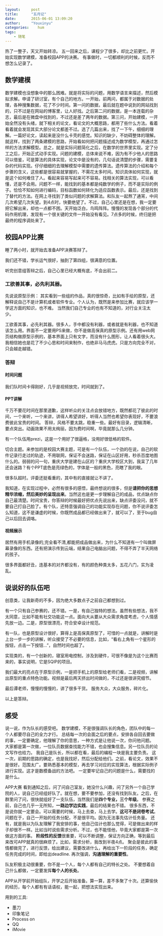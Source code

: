 ```yaml
---
layout:     post
title:      "五月记"
date:       2015-06-01 13:09:20
author:     "Youxinyu"
categories:    hum
tags:
    - 随笔
---
```

热了一整子，天又开始转凉。
五一回来之后，课程少了很多，却比之前更忙。开始实现数学建模，准备校园APP的决赛。
有事做时，一切都顺利的时候，反而不想怎么记录了。

## 数学建模
数学建模也没想象中的那么困难。就是将实际的问题，用数学语言来描述，然后模拟求解。申请了研讨室，有个自己的地方。一开始，前两问，都属于对数据的处理，各种搜集数据，花了不少时间。第一问的数据，最后就在题中说到的网站找到的，只不过是在网站的博客里，让人好找。之后第二问的数据，是一本连载的杂志，最后是在微盘中找到的，不过还是差了两年的数据。第三问，开始建模，一开始全然没有头绪，就下相关的论文，看论文的大概思路，都用了些什么方法。看着看着就会发现其实大部分论文都差不过。选了几篇出来，找了一下午，细细的理解。一篇好论文，读起来是没什么卡壳的感觉。知识的缺少，不妨碍整体的理解。就这样，找到了两条建模的思路，开始看如何把问题描述成为数学模型，再通过怎样的方法求解模型。总之，就是实际问题简化之后，在数学的世界里实现。定了分工之后，开始正式动手实现。问题的建模，总体来说不难，因为有不少他人的思路可以借鉴，可是算法的具体实现，论文中是没有的，几句话说清楚的步骤，需要复杂的代码实现。仔仔细细的去理解模型中需要的遗传算法。遗传算法的介绍和每个步骤的含义，这些都是很容易就掌握的，不需花太多时间。知识具体如何实现，就是这个如何难住了人。看起来容易写起来可不容易。找相关的算法实现，可以看懂，还是不会用。问题不一样，能找到的基本都是纯数学的例子，而不是实际的例子。恰恰不知如何进行编码，目标函数如何转化为适应函数表示。最后，还是找到了替代的方法。在网上寻找到了类似问题的求解算法。和队友一起熬了通宵，中间几次希望几次失望。到4点时，快要绝望了。不过，自己心里还是在想，我一定要把它解出来，却也一点都不困。天开始泛白，鸟鸣阵阵。慢慢的发现各个部分的代码作用机理，发现有一个很关键的文件一开始没有看见。7点多的时候，终归是把最终的程序调处来了。

## 校园APP比赛
睡了两小时，就开始去准备APP决赛答辩了。

我们还不错，学长运气很好，抽到了第四组，很满意的位置。

听完创意组答辩之后，自己心里已经大概有底，不会出前二。

### **工欲善其事，必先利其器。**
先说说原型示例：
其实看到一些组的作品，真的很惊奇，比如有手绘的原型，还解释说自己不是计算机或者软件专业。个人认为，既然是来参加比赛，就应该学一学这方面的知识，也不难。
当然我们自己专业的也有不知道的，对行业关注太少。

工欲善其事，必先利其器。很多人，手中都没有利器，或者就是有利器，也不知道该怎么用。界面不一定要用PS来做，你不是做高保真的原型示例。还有用web网页结构做原型示例的，基本界面上只有文字，而没有什么图形，让人看着很头大。我相信她也是花了不少心思和时间来制作，也绝非马马虎虎。只是方向完全不对，只会越走越错。

### 答辩

#### 时间问题
我们队时间卡得刚好，几乎是视频放完，时间就到了。

#### PPT讲解
千万不要花时间在那里道歉，这样听众的关注点会放错地方，既然都花了彼此的时间，一个来听，一个来讲，讲得人希望讲好，听得人当然也希望你表现好，不要浪费彼此宝贵的时间。
答辩，风格不要太跳，稳重一些。最好有目录，逻辑清晰，要点突出。动画效果不用太绚丽，因为费时间啊，毕竟就那么几分钟。

有一个队伍用prezi，这是一个用好了很逼格，没用好很低格的软件。

切合主题。来参加的是校园大赛主题，可是有一个队伍，一个劲的在说，自己的软件记录行走过的轨迹，不用联网，保证不会迷路，保证在山区好用，秒杀百度地图什么的。弱弱的问一句，重庆大学是建在山区的？重庆大学校区大到，我呆了几年还会迷路？有个PPT底色是亮绿色的，字体是一般的黑色，亮瞎了我的眼。

很多队超时。评委还挺看重的，其中有的直接就让不讲了。

我知道，在实现过程中，必然有很多的感悟，最终想说的很多，但是**请把你的思想精华浓缩，然后美妙的呈现出来**。当然这也是更一步理解自己的成品，优点缺点你自己最清楚。时间宝贵，你答辩的时候最好把优点先说出来，缺点评委没问，就不要自己打自己脸了。有个队，还特意强调自己的功能实现存在问题，你不说评委怎么知道，这不是谦虚的时候，你既然成品都已经做出来了，就可以了，至于bug自己以后回去调咯。

#### 视频展示
居然有用手机录像的,完全看不清,都能把成品做出来，为什么不知道有一个叫做屏幕录像的东西。还有把演示传到云端，结果自己电脑出问题，不得不弄了半天网络的孩子。

很多界面都好丑，连基本的对齐都没有，有的颜色种类太多，五花八门，实为凌乱。

## 说说好的队伍吧
创意类，让我新奇的不多，因为绝大多数点子之前自己都想到过。

有一个只有自己参赛的，还不错。一是，有自己独特的想法。虽然有些想法，我不太同意，比如不能有社交功能这一点。面向大从要从大众需求角度考虑，个人情感先放一边。二是，原型很漂亮，符合安卓设计规范。

有一队，也是原型设计很好，算得上是高保真原型了，可惜的一点就是，讲解时是上台一步一步的讲解，听众接受了不必要的信息，比如，“看右上角有一个星形的按钮，点击一下按钮...”，自然时间也超了。

实现类的，有一个创新的，寝室用电控制，涉及到硬件，可很不像是为这个比赛而来的，事实说明，它是SQIP的项目。

我们最大的亮点在于原型示例，一是把手机上的原型给老师们看，二是视频，讲解出原型的重点特色功能。视频是最后两天挤出时间做的，不过还是很讲究细节。

最后谭老师，慢慢的慢慢的，讲了很多干货。
服务大众，大众服务，碎片化。

以上是答辩。

## 感受
说一说，作为队长的感受吧。
数学建模，不是很强调队长的角色，团队中的每一个人都要尽自己的全力才行。
总结每一次的会面之后的要点，安排各自回去要做的事，一定要确定，他理解了你的意思，一种方式是让他说一次，你问他问题。
大家都是第一次做，一位队员数据查找能力不错，也会搜集信息。另一位队员的论文写作也给力。
我自己是队长，所以都在看，最后的编程一块是我主要负责。
这一次，前期的思路的确定，也是我找好，然后分配给他们。之前，看论文，效果不是很好。范围太广。要熟悉基本的模型，再去学习对应的实现算法，根据实际例子进行实现。这才是数模备战的方法吧。
一定要牢记自己的问题是什么，需要找的是什么。

APP大赛
看到通知之后，问了问自己室友，她没什么兴趣，问了另外一个自己学院的人，说自己已经组好队了。就在想，要不要参加，还没有找到队友。之后，在群里问了问，很快就组好了一支队伍，当然我们是**四个专业，三个年级**。
参赛之前，自己也几乎一无所知，**一路边学边实践**，最后的结果也不错。
很多东西，不是说你就一定要会。可以需要的时候，马上去查，马上去学。**这可不是闭卷考试**。
问题在于，自己一开始的任务分配，不是很平均。因为无法事先估计任务量。
还有，就是我以为队友理解了我安排的事，他自己估计也那么觉得，可是做出来的样子却很不一样。比如当时说些需求分析。不过，也不能怪他，毕竟大家都是第一次做这方面的事。
**阶段性的反馈**很重要，可以不断调整，保证方向正确，等到最后来改可APP就真的很麻烦了。比如，需求分析，我改到半夜4点。
聚会是彼此的事情都做完了，进行反馈，给出建议，需要改进什么，再给出下一阶段的任务，确定任务完成的时间，即给出deadline.
再次强调，**沟通理解的重要性**。

队友积极主动很重要，你不是一个人，每个人都有自己的特长之处。
不要想着自己什么都做，一定要发挥**每个人的长处**。

APP从开学前开始组队，开学之后开始准备。算一算，差不多聚了十次。还算愉快的经历，每个人都有有话语权，能一起，把想法实现出来。

用到的工具:
- 墨刀
- 印象笔记
- Process on
- QQ
- iMovie